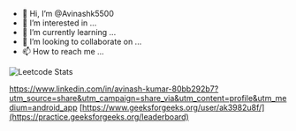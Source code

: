 - 👋 Hi, I’m @Avinashk5500
- 👀 I’m interested in ...
- 🌱 I’m currently learning ...
- 💞️ I’m looking to collaborate on ...
- 📫 How to reach me ...

<!---
Avinashk5500/Avinashk5500 is a ✨ special ✨ repository because its `README.md` (this file) appears on your GitHub profile.
You can click the Preview link to take a look at your changes.
--->
![Leetcode Stats](https://leetcard.jacoblin.cool/avinash_k5500?theme=nord)

https://www.linkedin.com/in/avinash-kumar-80bb292b7?utm_source=share&utm_campaign=share_via&utm_content=profile&utm_medium=android_app
[https://www.geeksforgeeks.org/user/ak3982u8f/](https://practice.geeksforgeeks.org/leaderboard)
